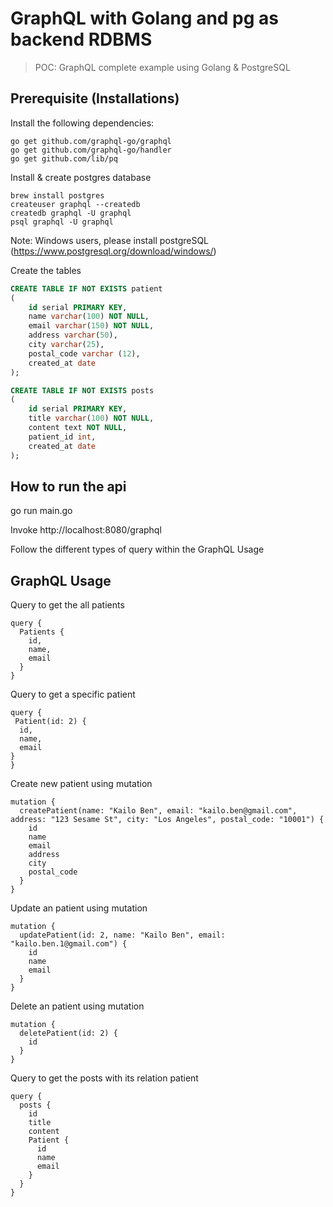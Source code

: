 
# GraphQL with Golang and pg as backend RDBMS
> POC: GraphQL complete example using Golang & PostgreSQL

## Prerequisite (Installations)
Install the following dependencies:
```
go get github.com/graphql-go/graphql
go get github.com/graphql-go/handler
go get github.com/lib/pq
```

Install & create postgres database
```
brew install postgres
createuser graphql --createdb
createdb graphql -U graphql
psql graphql -U graphql
```
Note: Windows users, please install postgreSQL (https://www.postgresql.org/download/windows/)

Create the tables
```sql
CREATE TABLE IF NOT EXISTS patient
(
    id serial PRIMARY KEY,
    name varchar(100) NOT NULL,
    email varchar(150) NOT NULL,
    address varchar(50),
    city varchar(25),
    postal_code varchar (12),
    created_at date
);

CREATE TABLE IF NOT EXISTS posts
(
    id serial PRIMARY KEY,
    title varchar(100) NOT NULL,
    content text NOT NULL,
    patient_id int,
    created_at date
);
```

## How to run the api
go run main.go

Invoke http://localhost:8080/graphql

Follow the different types of query within the GraphQL Usage

 ## GraphQL Usage
 Query to get the all patients
```
query {
  Patients {
    id,
    name,
    email
  }
}
```

Query to get a specific patient
```
query {
 Patient(id: 2) {
  id,
  name,
  email
}
}
```

Create new patient using mutation
```
mutation {
  createPatient(name: "Kailo Ben", email: "kailo.ben@gmail.com", address: "123 Sesame St", city: "Los Angeles", postal_code: "10001") {
    id
    name
    email
    address
    city
    postal_code
  }
}
```

Update an patient using mutation
```
mutation {
  updatePatient(id: 2, name: "Kailo Ben", email: "kailo.ben.1@gmail.com") {
    id
    name
    email
  }
}
```

Delete an patient using mutation
```
mutation {
  deletePatient(id: 2) {
    id
  }
}
```

Query to get the posts with its relation patient
```
query {
  posts {
    id
    title
    content
    Patient {
      id
      name
      email
    }
  }
}
```